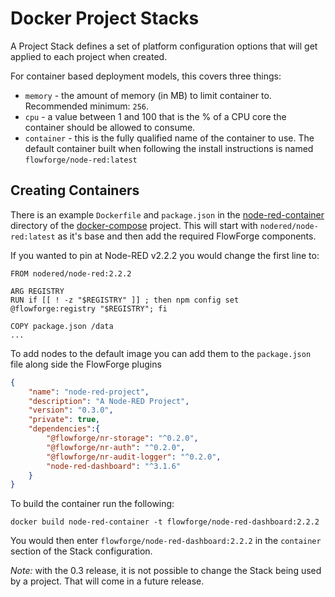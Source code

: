 # Docker Project Stacks

A Project Stack defines a set of platform configuration options that will get
applied to each project when created.

For container based deployment models, this covers three things:

 - `memory` - the amount of memory (in MB) to limit container to. Recommended minimum: `256`.
 - `cpu` - a value between 1 and 100 that is the % of a CPU core the container should be allowed to consume.
 - `container` - this is the fully qualified name of the container to use. The default container built when following the install instructions is named `flowforge/node-red:latest`

## Creating Containers

There is an example `Dockerfile` and `package.json` in the [node-red-container](https://github.com/flowforge/docker-compose/tree/main/node-red-container) 
directory of the [docker-compose](https://github.com/flowforge/docker-compose) project. This will start with `nodered/node-red:latest` 
as it's base and then add the required FlowForge components.

If you wanted to pin at Node-RED v2.2.2 you would change the first line to:

```docker
FROM nodered/node-red:2.2.2

ARG REGISTRY
RUN if [[ ! -z "$REGISTRY" ]] ; then npm config set @flowforge:registry "$REGISTRY"; fi

COPY package.json /data
...
```

To add nodes to the default image you can add them to the `package.json` file along 
side the FlowForge plugins

```json
{
    "name": "node-red-project",
    "description": "A Node-RED Project",
    "version": "0.3.0",
    "private": true,
    "dependencies":{
        "@flowforge/nr-storage": "^0.2.0",
        "@flowforge/nr-auth": "^0.2.0",
        "@flowforge/nr-audit-logger": "^0.2.0",
        "node-red-dashboard": "^3.1.6"
    }
}
```

To build the container run the following:

```shell
docker build node-red-container -t flowforge/node-red-dashboard:2.2.2
```

You would then enter `flowforge/node-red-dashboard:2.2.2` in the `container` section
of the Stack configuration.

*Note:* with the 0.3 release, it is not possible to change the Stack being used
by a project. That will come in a future release.
